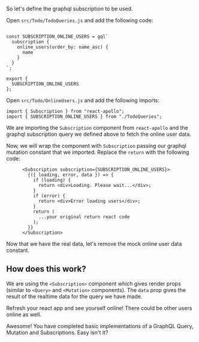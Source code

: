 So let's define the graphql subscription to be used.

Open `src/Todo/TodoQueries.js` and add the following code:

```

const SUBSCRIPTION_ONLINE_USERS = gql`
  subscription {
    online_users(order_by: name_asc) {
      name
    }
  }
`;

export {
  SUBSCRIPTION_ONLINE_USERS
};

```


Open `src/Todo/OnlineUsers.js` and add the following imports:

```
import { Subscription } from "react-apollo";
import { SUBSCRIPTION_ONLINE_USERS } from "./TodoQueries";
```

We are importing the `Subscription` component from `react-apollo` and the graphql subscription query we defined above to fetch the online user data.

Now, we will wrap the component with `Subscription` passing our graphql mutation constant that we imported. Replace the `return` with the following code:

```
      <Subscription subscription={SUBSCRIPTION_ONLINE_USERS}>
        {({ loading, error, data }) => {
          if (loading) {
            return <div>Loading. Please wait...</div>;
          }
          if (error) {
            return <div>Error loading users</div>;
          }
          return (
            ...your original return react code
          );
        }}
      </Subscription>
```

Now that we have the real data, let's remove the mock online user data constant.

How does this work?
-------------------
We are using the `<Subscription>` component which gives render props (similar to `<Query>` and `<Mutation>` components). The `data` prop gives the result of the realtime data for the query we have made.

Refresh your react app and see yourself online! There could be other users online as well.

Awesome! You have completed basic implementations of a GraphQL Query, Mutation and Subscriptions. Easy isn't it?

